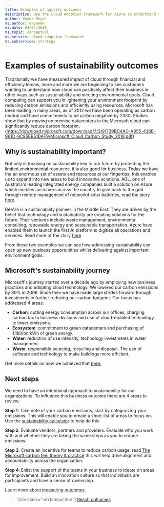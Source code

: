 ```yaml
---
title: Examples of agility outcomes
description: Use the Cloud Adoption Framework for Azure to understand your company's market position and competitive landscape.
author: Wayne Meyer
ms.author: wayneme
ms.date: 04/04/2019
ms.topic: conceptual
ms.service: cloud-adoption-framework
ms.subservice: strategy
---
```


# Examples of sustainability outcomes

Traditionally we have measured impact of cloud through financial and efficiency lenses, more and more we are beginning to see customers wanting to understand how cloud can positively affect their business in other ways such as sustainability and meeting environmental goals. Cloud computing can support you in lightening your environment footprint by reducing carbon emissions and efficiently using resources. 
Microsoft has been leading in many areas, as of 2012 we have been operating as carbon neutral and have commitments to be carbon negative by 2030. Studies show that by moving on premise datacenters to the Microsoft cloud can significantly reduce carbon footprint. (https://download.microsoft.com/download/7/3/9/739BC4AD-A855-436E-961D-9C95EB51DAF9/Microsoft_Cloud_Carbon_Study_2018.pdf) 


## Why is sustainability important?

Not only is focusing on sustainability key to our future by protecting the limited environmental resources, it is also good for business. Today we have the an enormous set of assets and resources at our fingertips, this enables us to expand into new areas to build innovative solutions. AGL, one of Australia's leading integrated energy companies built a solution on Azure which enables customers across the country to give back to the grid through remote management of networkd solar batteries, read the story [here](https://customers.microsoft.com/en-us/story/847171-agl-energy-azure-en-australia).

Bee'ah is a sustainability pioneer in the Middle East. They are driven by the belief that technology and sustainability are creating solutions for the future. Their ventures include waste management, environmental consulting, renewable energy and sustainable transportation. Azure have enabled them to launch the first AI platform to digitize all operations and services. Read more of the story [here](https://customers.microsoft.com/en-us/story/739894-beeah-sharjah-environment-professional-services-azure-united-arab-emirates)

From these two examples we can see how addressing sustainability can open up new business opportunities whilst delivering against important environment goals.


## Microsoft's sustainability journey

Microsoft's journey started over a decade ago by employing new business practices and adopting cloud technology. We lowered our carbon emissions by 30% in 2009. Since then we have made large strides forward through investments in further reducing our carbon footprint. Our focus has addressed 4 areas:

- **Carbon**: cutting energy consumption across our offices, charging carbon tax to business divisions and use of cloud-enabled technology to lower emissions.
- **Ecosystem**: commitment to green datacenters and purchasing of 1.1billion kWh of green energy.
- **Water**: reduction of use intensity, technology investments in water management
- **Waste**: responsible sourcing, recycling and disposal. The use of software and technology to make buildings more efficient.

Get more details on how we achieved that [here.](https://www.microsoft.com/en-us/sustainability/approach?activetab=pivot1:primaryr4)



## Next steps

We need to have an intentional approach to sustainability for our organizations. To influence this business outcome there are 4 areas to review:

**Step 1**: Take note of your carbon emissions, start by categorizing your emissions. This will enable you to create a short-list of areas to focus on. Use the [sustainability calculator](https://www.microsoft.com/en-us/sustainability/sustainability-guide/sustainability-calculator) to help do this.

**Step 2**: Evaluate vendors, partners and providers. Evaluate who you work with and whether they are taking the same steps as you to reduce emissions.

**Step 3**: Create an incentive for teams to reduce carbon usage, read [The Microsoft carbon fee: theory & practice](https://download.microsoft.com/documents/en-us/csr/environment/microsoft_carbon_fee_guide.pdf) this will help drive alignment and accountability across the organization. 

**Step 4**: Enlist the support of the teams in your business to ideate on areas for improvement. Build an innovation culture so that individuals are participants and have a sense of ownership.

Learn more about [measuring outcomes](./okr.md).

> [!div class="nextstepaction"]
> [Reach outcomes](./reach-outcomes.md)
